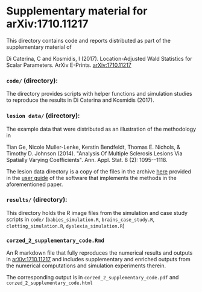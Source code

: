 Supplementary material for arXiv:1710.11217
====

This directory contains code and reports distributed as part of the supplementary material of

Di Caterina, C and Kosmidis, I (2017). Location-Adjusted Wald Statistics for Scalar Parameters. ArXiv E-Prints. [arXiv:1710.11217](https://arxiv.org/abs/1710.11217)

### `code/` (directory):
The directory provides scripts with helper functions and simulation studies to reproduce the results in Di Caterina and Kosmidis (2017).

### `lesion data/` (directory):
The example data that were distributed as an illustration of the methodology in

Tian Ge, Nicole Muller-Lenke, Kerstin Bendfeldt, Thomas E. Nichols, & Timothy D. Johnson (2014). "Analysis Of Multiple Sclerosis Lesions Via Spatially Varying Coefficients". Ann. Appl. Stat. 8 (2): 1095-–1118.

The lesion data directory is a copy of the files in the archive [here](https://warwick.ac.uk/fac/sci/statistics/staff/academic-research/nichols/software/bsglmm/manual/data_demo.dat.tar.gz)
provided in the [user guide](https://warwick.ac.uk/fac/sci/statistics/staff/academic-research/nichols/software/bsglmm) of the software that implements the methods in the aforementioned paper.

### `results/` (directory):
This directory holds the R image files from the simulation and case study scripts in `code/` (`babies_simulation.R`, `brains_case_study.R`, `clotting_simulation.R`, `dyslexia_simulation.R`)

### `corzed_2_supplementary_code.Rmd`
An R markdown file that fully reproduces the numerical results and
outputs in [arXiv:1710.11217](https://arxiv.org/abs/1710.11217) and
includes supplementary and enriched outputs from the numerical
computations and simulation experiments therein.

The corresponding output is in `corzed_2_supplementary_code.pdf` and `corzed_2_supplementary_code.html`
